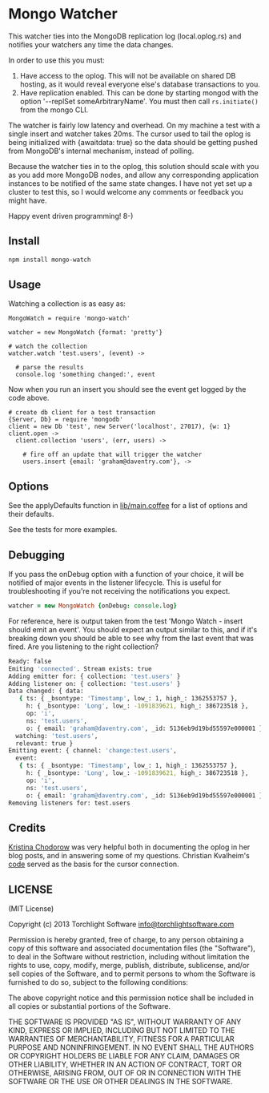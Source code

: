 # Mongo Watcher

This watcher ties into the MongoDB replication log (local.oplog.rs) and notifies your watchers any time the data changes.

In order to use this you must:

1. Have access to the oplog.  This will not be available on shared DB hosting, as it would reveal everyone else's database transactions to you.
2. Have replication enabled.  This can be done by starting mongod with the option '--replSet someArbitraryName'.  You must then call `rs.initiate()` from the mongo CLI.

The watcher is fairly low latency and overhead.  On my machine a test with a single insert and watcher takes 20ms.  The cursor used to tail the oplog is being initialized with {awaitdata: true} so the data should be getting pushed from MongoDB's internal mechanism, instead of polling.

Because the watcher ties in to the oplog, this solution should scale with you as you add more MongoDB nodes, and allow any corresponding application instances to be notified of the same state changes.  I have not yet set up a cluster to test this, so I would welcome any comments or feedback you might have.

Happy event driven programming!  8-)

## Install

```bash
npm install mongo-watch
```

## Usage

Watching a collection is as easy as:

```coffee-script
MongoWatch = require 'mongo-watch'

watcher = new MongoWatch {format: 'pretty'}

# watch the collection
watcher.watch 'test.users', (event) ->

  # parse the results
  console.log 'something changed:', event
```

Now when you run an insert you should see the event get logged by the code above.

```coffee-script
# create db client for a test transaction
{Server, Db} = require 'mongodb'
client = new Db 'test', new Server('localhost', 27017), {w: 1}
client.open ->
  client.collection 'users', (err, users) ->

    # fire off an update that will trigger the watcher
    users.insert {email: 'graham@daventry.com'}, ->
```

## Options

See the applyDefaults function in [lib/main.coffee](https://github.com/TorchlightSoftware/mongo-watch/blob/master/lib/main.coffee) for a list of options and their defaults.

See the tests for more examples.

## Debugging

If you pass the onDebug option with a function of your choice, it will be notified of major events in the listener lifecycle.  This is useful for troubleshooting if you're not receiving the notifications you expect.

```coffee
watcher = new MongoWatch {onDebug: console.log}
```

For reference, here is output taken from the test 'Mongo Watch - insert should emit an event'.  You should expect an output similar to this, and if it's breaking down you should be able to see why from the last event that was fired.  Are you listening to the right collection?

```bash
Ready: false
Emiting 'connected'. Stream exists: true
Adding emitter for: { collection: 'test.users' }
Adding listener on: { collection: 'test.users' }
Data changed: { data:
   { ts: { _bsontype: 'Timestamp', low_: 1, high_: 1362553757 },
     h: { _bsontype: 'Long', low_: -1091839621, high_: 386723518 },
     op: 'i',
     ns: 'test.users',
     o: { email: 'graham@daventry.com', _id: 5136eb9d19bd55597e000001 } },
  watching: 'test.users',
  relevant: true }
Emitting event: { channel: 'change:test.users',
  event:
   { ts: { _bsontype: 'Timestamp', low_: 1, high_: 1362553757 },
     h: { _bsontype: 'Long', low_: -1091839621, high_: 386723518 },
     op: 'i',
     ns: 'test.users',
     o: { email: 'graham@daventry.com', _id: 5136eb9d19bd55597e000001 } } }
Removing listeners for: test.users
```

## Credits

[Kristina Chodorow](http://www.kchodorow.com/blog/2010/10/12/replication-internals/) was very helpful both in documenting the oplog in her blog posts, and in answering some of my questions.  Christian Kvalheim's [code](https://github.com/christkv/realtime/blob/master/lib/app/dataproviders/flow_data_provider.js) served as the basis for the cursor connection.

## LICENSE

(MIT License)

Copyright (c) 2013 Torchlight Software <info@torchlightsoftware.com>

Permission is hereby granted, free of charge, to any person obtaining
a copy of this software and associated documentation files (the
"Software"), to deal in the Software without restriction, including
without limitation the rights to use, copy, modify, merge, publish,
distribute, sublicense, and/or sell copies of the Software, and to
permit persons to whom the Software is furnished to do so, subject to
the following conditions:

The above copyright notice and this permission notice shall be
included in all copies or substantial portions of the Software.

THE SOFTWARE IS PROVIDED "AS IS", WITHOUT WARRANTY OF ANY KIND,
EXPRESS OR IMPLIED, INCLUDING BUT NOT LIMITED TO THE WARRANTIES OF
MERCHANTABILITY, FITNESS FOR A PARTICULAR PURPOSE AND
NONINFRINGEMENT. IN NO EVENT SHALL THE AUTHORS OR COPYRIGHT HOLDERS BE
LIABLE FOR ANY CLAIM, DAMAGES OR OTHER LIABILITY, WHETHER IN AN ACTION
OF CONTRACT, TORT OR OTHERWISE, ARISING FROM, OUT OF OR IN CONNECTION
WITH THE SOFTWARE OR THE USE OR OTHER DEALINGS IN THE SOFTWARE.
